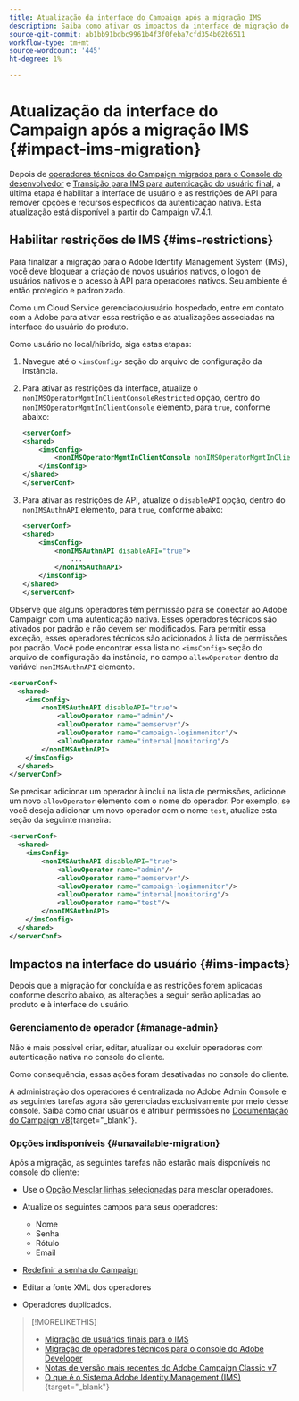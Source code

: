 ```yaml
---
title: Atualização da interface do Campaign após a migração IMS
description: Saiba como ativar os impactos da interface de migração do Adobe Identity Management System
source-git-commit: ab1bb91bdbc9961b4f3f0feba7cfd354b02b6511
workflow-type: tm+mt
source-wordcount: '445'
ht-degree: 1%

---
```


# Atualização da interface do Campaign após a migração IMS {#impact-ims-migration}

Depois de [operadores técnicos do Campaign migrados para o Console do desenvolvedor](ims-migration.md) e [Transição para IMS para autenticação do usuário final](migrate-users-to-ims.md), a última etapa é habilitar a interface de usuário e as restrições de API para remover opções e recursos específicos da autenticação nativa. Esta atualização está disponível a partir do Campaign v7.4.1.

## Habilitar restrições de IMS {#ims-restrictions}

Para finalizar a migração para o Adobe Identify Management System (IMS), você deve bloquear a criação de novos usuários nativos, o logon de usuários nativos e o acesso à API para operadores nativos. Seu ambiente é então protegido e padronizado.

Como um Cloud Service gerenciado/usuário hospedado, entre em contato com a Adobe para ativar essa restrição e as atualizações associadas na interface do usuário do produto.

Como usuário no local/híbrido, siga estas etapas:

1. Navegue até o `<imsConfig>` seção do arquivo de configuração da instância.
1. Para ativar as restrições da interface, atualize o `nonIMSOperatorMgmtInClientConsoleRestricted` opção, dentro do `nonIMSOperatorMgmtInClientConsole` elemento, para `true`, conforme abaixo:


   ```xml
   <serverConf>
   <shared>
       <imsConfig>
           <nonIMSOperatorMgmtInClientConsole nonIMSOperatorMgmtInClientConsoleRestricted="true"/>
       </imsConfig>
   </shared>
   </serverConf>
   ```

1. Para ativar as restrições de API, atualize o `disableAPI` opção, dentro do `nonIMSAuthnAPI` elemento, para `true`, conforme abaixo:

   ```xml
   <serverConf>
   <shared>
       <imsConfig>
           <nonIMSAuthnAPI disableAPI="true">
               ...
           </nonIMSAuthnAPI>
       </imsConfig>
   </shared>
   </serverConf>
   ```

Observe que alguns operadores têm permissão para se conectar ao Adobe Campaign com uma autenticação nativa. Esses operadores técnicos são ativados por padrão e não devem ser modificados. Para permitir essa exceção, esses operadores técnicos são adicionados à lista de permissões por padrão. Você pode encontrar essa lista no `<imsConfig>` seção do arquivo de configuração da instância, no campo `allowOperator` dentro da variável `nonIMSAuthnAPI` elemento.

```xml
<serverConf>
  <shared>
    <imsConfig>
        <nonIMSAuthnAPI disableAPI="true">
            <allowOperator name="admin"/>
            <allowOperator name="aemserver"/>
            <allowOperator name="campaign-loginmonitor"/>
            <allowOperator name="internal|monitoring"/>
        </nonIMSAuthnAPI>
    </imsConfig>
  </shared>
</serverConf>
```

Se precisar adicionar um operador à inclui na lista de permissões, adicione um novo `allowOperator` elemento com o nome do operador. Por exemplo, se você deseja adicionar um novo operador com o nome `test`, atualize esta seção da seguinte maneira:

```xml
<serverConf>
  <shared>
    <imsConfig>
        <nonIMSAuthnAPI disableAPI="true">
            <allowOperator name="admin"/>
            <allowOperator name="aemserver"/>
            <allowOperator name="campaign-loginmonitor"/>
            <allowOperator name="internal|monitoring"/>
            <allowOperator name="test"/>
        </nonIMSAuthnAPI>
    </imsConfig>
  </shared>
</serverConf>
```

## Impactos na interface do usuário {#ims-impacts}

Depois que a migração for concluída e as restrições forem aplicadas conforme descrito abaixo, as alterações a seguir serão aplicadas ao produto e à interface do usuário.

### Gerenciamento de operador {#manage-admin}

Não é mais possível criar, editar, atualizar ou excluir operadores com autenticação nativa no console do cliente.

Como consequência, essas ações foram desativadas no console do cliente.

A administração dos operadores é centralizada no Adobe Admin Console e as seguintes tarefas agora são gerenciadas exclusivamente por meio desse console. Saiba como criar usuários e atribuir permissões no [Documentação do Campaign v8](https://experienceleague.adobe.com/en/docs/campaign/campaign-v8/admin/permissions/manage-permissions){target="_blank"}.

### Opções indisponíveis {#unavailable-migration}

Após a migração, as seguintes tarefas não estarão mais disponíveis no console do cliente:

* Use o [Opção Mesclar linhas selecionadas](../../platform/using/updating-data.md#merge-data) para mesclar operadores.

* Atualize os seguintes campos para seus operadores:
   * Nome
   * Senha
   * Rótulo
   * Email

* [Redefinir a senha do Campaign](../../production/using/lost-password.md)

* Editar a fonte XML dos operadores

* Operadores duplicados.


>[!MORELIKETHIS]
>
>* [Migração de usuários finais para o IMS](migrate-users-to-ims.md)
>* [Migração de operadores técnicos para o console do Adobe Developer](ims-migration.md)
>* [Notas de versão mais recentes do Adobe Campaign Classic v7](../../rn/using/latest-release.md)
>* [O que é o Sistema Adobe Identity Management (IMS)](https://helpx.adobe.com/br/enterprise/using/identity.html){target="_blank"}

